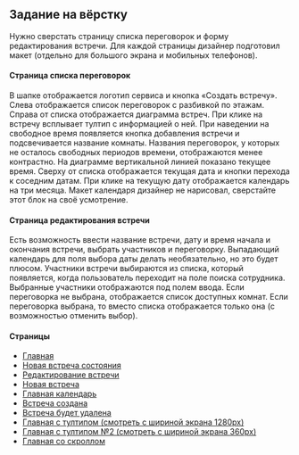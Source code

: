 ## Задание на вёрстку
Нужно сверстать страницу списка переговорок и форму редактирования встречи. Для каждой страницы дизайнер подготовил макет (отдельно для большого экрана и мобильных телефонов).
 
#### Страница списка переговорок
В шапке отображается логотип сервиса и кнопка «Создать встречу».
Слева отображается список переговорок с разбивкой по этажам.
Справа от списка отображается диаграмма встреч.
При клике на встречу всплывает тултип с информацией о ней.
При наведении на свободное время появляется кнопка добавления встречи и подсвечивается название комнаты.
Названия переговорок, у которых не осталось свободных периодов времени, отображаются менее контрастно.
На диаграмме вертикальной линией показано текущее время.
Сверху от списка отображается текущая дата и кнопки перехода к соседним датам.
При клике на текущую дату отображается календарь на три месяца.
Макет календаря дизайнер не нарисовал, сверстайте этот блок на своё усмотрение.
 
#### Страница редактирования встречи
Есть возможность ввести название встречи, дату и время начала и окончания встречи, выбрать участников и переговорку.
Выпадающий календарь для поля выбора даты делать необязательно, но это будет плюсом.
Участники встречи выбираются из списка, который появляется, когда пользователь переходит на поле поиска сотрудника.
Выбранные участники отображаются под полем ввода.
Если переговорка не выбрана, отображается список доступных комнат.
Если переговорка выбрана, то вместо списка отображается только она (с возможностью отменить выбор).

#### Страницы
- [Главная](https://lancelap.github.io/entrance-task-2)
- [Новая встреча состояния](https://lancelap.github.io/entrance-task-2/form-new-states.html)
- [Редактирование встречи](https://lancelap.github.io/entrance-task-2/form-edit.html)
- [Новая встреча](https://lancelap.github.io/entrance-task-2/form.html)
- [Главная календарь](https://lancelap.github.io/entrance-task-2/calendar.html)
- [Встреча создана](https://lancelap.github.io/entrance-task-2/modal-create-event.html)
- [Встреча будет удалена](https://lancelap.github.io/entrance-task-2/modal-delete-event.html)
- [Главная c тултипом (смотреть с шириной экрана 1280px)](https://lancelap.github.io/entrance-task-2/desktop-tooltip.html)
- [Главная c тултипом №2 (смотреть с шириной экрана 360px)](https://lancelap.github.io/entrance-task-2/mobile-tooltip.html)
- [Главная со скроллом](https://lancelap.github.io/entrance-task-2/compact.html)
